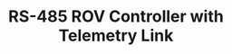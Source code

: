 ---
title: RS-485 ROV Controller with Telemetry Link
year: 2017 | University of Waterloo
imgurl: /assets/img/projects/controller.jpg
imgalt: Image of Controller
active: true
desc: As part of a design project to build a (Remotely Operated Vehicle) ROV to navigate an underwater course, I designed an AVR-based controller to drive the ROV by tele-operation over RS-485. In addition to the tele-op mode it also features a telemetry readout from sensors aboard the ROV and a macro record/playback function.
btns: 
- {text: Pool Test Video, link: "https://www.youtube.com/watch?v=X_h5jI2FC8s", active: true}

sitemap: false
---